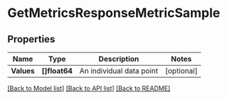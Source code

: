 # GetMetricsResponseMetricSample

## Properties

Name | Type | Description | Notes
------------ | ------------- | ------------- | -------------
**Values** | **[]float64** | An individual data point | [optional] 

[[Back to Model list]](../README.md#documentation-for-models) [[Back to API list]](../README.md#documentation-for-api-endpoints) [[Back to README]](../README.md)


